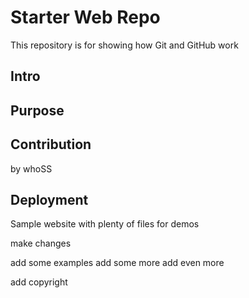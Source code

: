 # Starter Web Repo

This repository is for showing how Git and GitHub work
## Intro

## Purpose

## Contribution 
by whoSS
## Deployment


Sample website with plenty of files for demos

make changes 

add some examples
add some more
add even more

add copyright